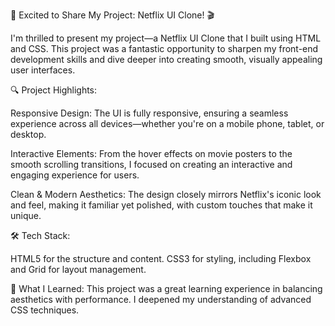 🚀 Excited to Share My Project: Netflix UI Clone! 🎬

I'm thrilled to present my project—a Netflix UI Clone that I built using HTML and CSS. This project was a fantastic opportunity to sharpen my front-end development skills and dive deeper into creating smooth, visually appealing user interfaces.

🔍 Project Highlights:

Responsive Design: The UI is fully responsive, ensuring a seamless experience across all devices—whether you're on a mobile phone, tablet, or desktop.

Interactive Elements: From the hover effects on movie posters to the smooth scrolling transitions, I focused on creating an interactive and engaging experience for users.

Clean & Modern Aesthetics: The design closely mirrors Netflix's iconic look and feel, making it familiar yet polished, with custom touches that make it unique.

🛠 Tech Stack:

HTML5 for the structure and content.
CSS3 for styling, including Flexbox and Grid for layout management.

📌 What I Learned:
This project was a great learning experience in balancing aesthetics with performance. I deepened my understanding of advanced CSS techniques.
